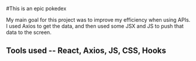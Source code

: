 #This is an epic pokedex

My main goal for this project was to improve my efficiency when using APIs. I used Axios to get the data, and then used some JSX and JS to push that data to the screen. 

## Tools used -- React, Axios, JS, CSS, Hooks